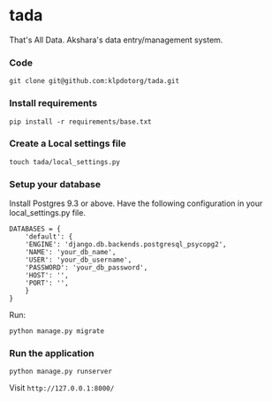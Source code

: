 tada
====

That's All Data. Akshara's data entry/management system.

### Code

    git clone git@github.com:klpdotorg/tada.git

### Install requirements

    pip install -r requirements/base.txt

### Create a Local settings file

    touch tada/local_settings.py

### Setup your database

Install Postgres 9.3 or above. Have the following configuration in your local_settings.py file.

    DATABASES = {
        'default': {
        'ENGINE': 'django.db.backends.postgresql_psycopg2',
        'NAME': 'your_db_name',
        'USER': 'your_db_username',
        'PASSWORD': 'your_db_password',
        'HOST': '',
        'PORT': '',
        }
    }

Run:

    python manage.py migrate

### Run the application

    python manage.py runserver

Visit `http://127.0.0.1:8000/`
